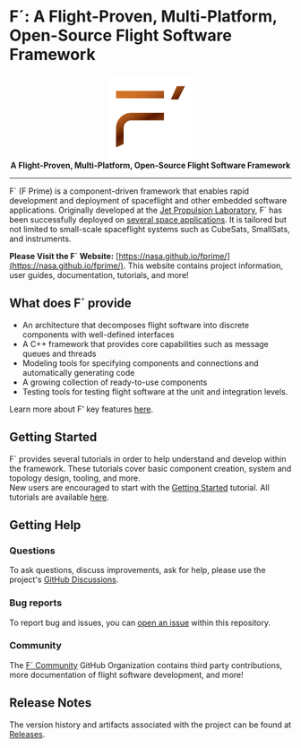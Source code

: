 # F´: A Flight-Proven, Multi-Platform, Open-Source Flight Software Framework

<p align = "center">
<img width = "150" height = "auto" src = "docs/img/fprime-logo.png"> <br>   
<strong>A Flight-Proven, Multi-Platform, Open-Source Flight Software Framework</strong>
</p>
<hr>

F´ (F Prime) is a component-driven framework that enables rapid development and deployment of spaceflight and other embedded software applications. Originally developed at the [Jet Propulsion Laboratory](https://www.jpl.nasa.gov/), F´ has been successfully deployed on [several space applications](docs/projects.md). It is tailored but not limited to small-scale spaceflight systems such as CubeSats, SmallSats, and instruments.

**Please Visit the F´ Website:** [https://nasa.github.io/fprime/](https://nasa.github.io/fprime/).  This website contains project information, user guides, documentation, tutorials, and more!

## What does F´ provide
- An architecture that decomposes flight software into discrete components with well-defined interfaces
- A C++ framework that provides core capabilities such as message queues and threads
- Modeling tools for specifying components and connections and automatically generating code
- A growing collection of ready-to-use components
- Testing tools for testing flight software at the unit and integration levels.

Learn more about F' key features [here](docs/features.md).


## Getting Started

F´ provides several tutorials in order to help understand and develop within the framework. These tutorials cover basic component creation, system and topology design, tooling, and more.<br>
New users are encouraged to start with the [Getting Started](https://nasa.github.io/fprime/Tutorials/README.html) tutorial. All tutorials are available [here](https://nasa.github.io/fprime/Tutorials/README.html).


## Getting Help

### Questions
To ask questions, discuss improvements, ask for help, please use the project's [GitHub Discussions](https://github.com/nasa/fprime/discussions).
### Bug reports
To report bug and issues, you can [open an issue](https://github.com/nasa/fprime/issues) within this repository.
### Community
The [F´ Community](https://github.com/fprime-community) GitHub Organization contains third party contributions, more documentation of flight software development, and more!


## Release Notes

The version history and artifacts associated with the project can be found at [Releases](https://github.com/nasa/fprime/releases).